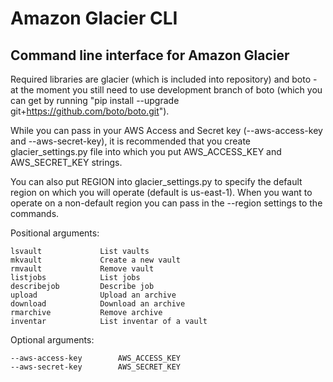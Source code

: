 Amazon Glacier CLI
==================

Command line interface for Amazon Glacier
-----------------------------------------

Required libraries are glacier (which is included into repository) and boto - at the moment you still need to use development branch of boto (which you can get by running "pip install --upgrade git+https://github.com/boto/boto.git").  

While you can pass in your AWS Access and Secret key (--aws-access-key and --aws-secret-key), it is recommended that you create glacier_settings.py file into which you put AWS_ACCESS_KEY and AWS_SECRET_KEY strings.  

You can also put REGION into glacier_settings.py to specify the default region on which you will operate (default is us-east-1). When you want to operate on a non-default region you can pass in the --region settings to the commands.  
 
Positional arguments:  

	lsvault				List vaults  
	mkvault				Create a new vault  
	rmvault				Remove vault  
	listjobs			List jobs  
	describejob			Describe job  
	upload				Upload an archive  
	download			Download an archive  
	rmarchive			Remove archive  
	inventar			List inventar of a vault  
  
Optional arguments:  
  
	--aws-access-key 		AWS_ACCESS_KEY  
	--aws-secret-key 		AWS_SECRET_KEY  

